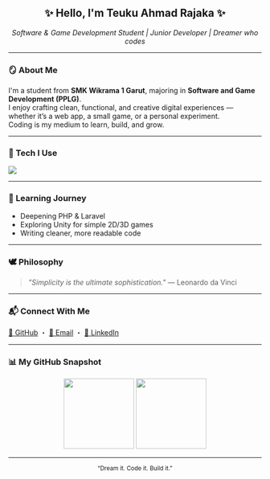 <h2 align="center">✨ Hello, I'm <strong>Teuku Ahmad Rajaka</strong> ✨</h2>

<p align="center">
  <em>Software & Game Development Student | Junior Developer | Dreamer who codes</em>
</p>

---

### 🪞 About Me  
I'm a student from **SMK Wikrama 1 Garut**, majoring in **Software and Game Development (PPLG)**.  
I enjoy crafting clean, functional, and creative digital experiences — whether it’s a web app, a small game, or a personal experiment.  
Coding is my medium to learn, build, and grow.

---

### 🧩 Tech I Use  
<p align="left">
  <img src="https://skillicons.dev/icons?i=html,css,js,php,python,laravel,mysql,git,github,vscode,figma" />
</p>

---

### 🌱 Learning Journey  
- Deepening PHP & Laravel  
- Exploring Unity for simple 2D/3D games  
- Writing cleaner, more readable code  

---

### 🕊 Philosophy  
> _"Simplicity is the ultimate sophistication."_ — Leonardo da Vinci  

---

### 📬 Connect With Me  
<p align="left">
  <a href="https://github.com/Rjkaa" target="_blank">🐙 GitHub</a> ・
  <a href="mailto:teukuahmadrajaka@gmail.com">📧 Email</a> ・
  <a href="https://www.linkedin.com/in/teuku-ahmad-rajaka">💼 LinkedIn</a>
</p>

---

### 📊 My GitHub Snapshot  
<p align="center">
  <img src="https://github-readme-stats.vercel.app/api?username=Rjkaa&show_icons=false&theme=graywhite" height="140" />
  <img src="https://github-readme-stats.vercel.app/api/top-langs/?username=Rjkaa&layout=compact&theme=graywhite" height="140" />
</p>

---

<p align="center">
  <sub>“Dream it. Code it. Build it.”</sub>
</p>

